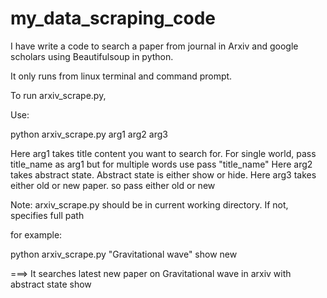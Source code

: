# my_data_scraping_code
I have write a code to search a paper from journal in Arxiv and google scholars using Beautifulsoup in python.

It only runs from linux terminal and command prompt.

To run arxiv_scrape.py,

Use: 

python arxiv_scrape.py arg1 arg2 arg3

Here arg1 takes title content you want to search for. For single world, pass title_name as arg1 but for multiple words use pass "title_name"
Here arg2 takes abstract state. Abstract state is either show or hide. 
Here arg3 takes either old or new paper. so pass either old or new

Note: arxiv_scrape.py should be in current working directory. If not, specifies full path

for example:

python arxiv_scrape.py "Gravitational wave" show new

===> It searches latest new paper on Gravitational wave in arxiv with abstract state show
